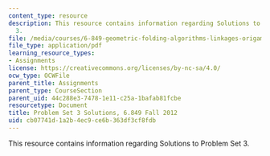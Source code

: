 ```yaml
---
content_type: resource
description: This resource contains information regarding Solutions to Problem Set
  3.
file: /media/courses/6-849-geometric-folding-algorithms-linkages-origami-polyhedra-fall-2012/cb07741d1a2b4ec9ce6b363df3cf8fdb_MIT6_849F12_ps3_sol.pdf
file_type: application/pdf
learning_resource_types:
- Assignments
license: https://creativecommons.org/licenses/by-nc-sa/4.0/
ocw_type: OCWFile
parent_title: Assignments
parent_type: CourseSection
parent_uid: 44c288e3-7478-1e11-c25a-1bafab81fcbe
resourcetype: Document
title: Problem Set 3 Solutions, 6.849 Fall 2012
uid: cb07741d-1a2b-4ec9-ce6b-363df3cf8fdb
---
```

This resource contains information regarding Solutions to Problem Set 3.